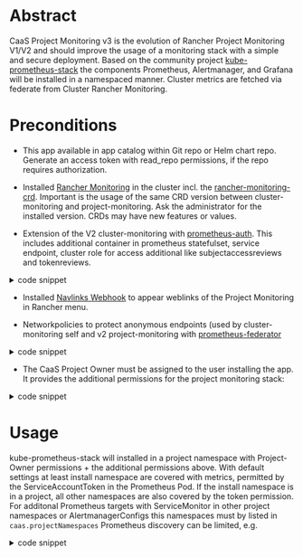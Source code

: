 # Abstract

CaaS Project Monitoring v3 is the evolution of Rancher Project Monitoring V1/V2 and should improve the usage of a monitoring stack with a simple and secure deployment. Based on the community project [kube-prometheus-stack](https://github.com/prometheus-community/helm-charts/tree/main/charts/kube-prometheus-stack) the components Prometheus, Alertmanager, and
Grafana will be installed in a namespaced manner. Cluster metrics are fetched via federate from Cluster Rancher Monitoring.

# Preconditions

* This app available in app catalog within Git repo or Helm chart repo. Generate an access token with read\_repo permissions, if the repo requires authorization.

* Installed [Rancher Monitoring](https://github.com/rancher/charts/tree/release-v2.7/charts/rancher-monitoring) in the cluster incl. the [rancher-monitoring-crd](https://github.com/rancher/charts/tree/release-v2.7/charts/rancher-monitoring-crd). Important is the usage of the same CRD version between cluster-monitoring and project-monitoring.
Ask the administrator for the installed version. CRDs may have new features or values.

* Extension of the V2 cluster-monitoring with [prometheus-auth](https://github.com/caas-team/prometheus-auth/tree/fix/boundtoken). This includes additional container in prometheus statefulset, service endpoint, cluster role for access additional like subjectaccessreviews and tokenreviews.

<details>
<summary>code snippet</summary>

### prometheus

```yaml
  prometheus:
    additionalRulesForClusterRole:
    - apiGroups:
      - ""
      resources:
      - namespaces
      - nodes
      - nodes/metrics
      - services
      - endpoints
      - pods
      - secrets
      verbs:
      - get
      - list
      - watch
    - apiGroups:
      - networking.k8s.io
      resources:
      - ingresses
      verbs:
      - get
      - list
      - watch
    - nonResourceURLs:
      - /metrics
      - /metrics/cadvisor
      verbs:
      - get
    - apiGroups:
      - authentication.k8s.io
      resources:
      - tokenreviews
      verbs:
      - get
      - list
      - create
      - update
      - delete
      - watch
    - apiGroups:
      - authorization.k8s.io
      resources:
      - subjectaccessreviews
      verbs:
      - get
      - list
      - create
      - update
      - delete
      - watch
  prometheusSpec:
    containers: |
    - args:
      - --proxy-url=http://127.0.0.1:9090
      - --listen-address=$(POD_IP):9091
      - --filter-reader-labels=prometheus
      - --filter-reader-labels=prometheus_replica
      - --log.debug=true
      command:
      - prometheus-auth
      env:
      - name: POD_IP
        valueFrom:
          fieldRef:
            fieldPath: status.podIP
      image: mtr.devops.telekom.de/caas/prometheus-auth:0.4.1
      name: prometheus-agent
      ports:
      - containerPort: 9091
        name: http-auth
        protocol: TCP
      resources:
        limits:
          cpu: 500m
          memory: 500Mi
        requests:
          cpu: 100m
          memory: 500Mi
    service:
      additionalPorts:
      - name: http-auth
        port: 9091
        protocol: TCP
        targetPort: http-auth
```
</details>

* Installed [Navlinks Webhook](https://github.com/eumel8/navlinkswebhook) to appear weblinks of the Project Monitoring in Rancher menu.

* Networkpolicies to protect anonymous endpoints (used by cluster-monitoring self and v2 project-monitoring with [prometheus-federator](https://github.com/rancher/prometheus-federator)

<details>
<summary>code snippet</summary>

```yaml
apiVersion: networking.k8s.io/v1
kind: NetworkPolicy
metadata:
  name: allow-prometheus-auth
  namespace: cattle-monitoring-system
spec:
  ingress:
  - ports:
    - port: 9091
      protocol: TCP
  podSelector: {}
  policyTypes:
  - Ingress
```
</details>


* The CaaS Project Owner must be assigned to the user installing the app. It provides the additional permissions for the project monitoring stack:

<details>
<summary>code snippet</summary>

### rancher

```yaml
rules:
  - apiGroups:
      - monitoring.coreos.com
      - monitoring.cattle.io
    resources:
      - alertmanagers
      - prometheuses
    verbs:
      - create
      - delete
      - get
      - list
      - patch
      - update
      - view
      - watch
```

</details>

# Usage

kube-prometheus-stack will installed in a project namespace with Project-Owner permissions + the additional permissions above.
With default settings at least install namespace are covered with metrics, permitted by the ServiceAccountToken in the Prometheus Pod. If the install namespace is in a project, all other namespaces are also covered by the token permission.
For additonal Prometheus targets with ServiceMonitor in other project namespaces or AlertmanagerConfigs this namespaces must by listed in `caas.projectNamespaces` Prometheus discovery can be limited, e.g.

<details>
<summary>code snippet</summary>

### helm values

```yaml
    alertmanagerConfigNamespaceSelector:
      matchLabels:
        field.cattle.io/projectId: p-q8bp8
    podMonitorNamespaceSelector:
      matchLabels:
        field.cattle.io/projectId: p-q8bp8
    probeNamespaceSelector:
      matchLabels:
        field.cattle.io/projectId: p-q8bp8
    ruleNamespaceSelector:
      matchLabels:
        field.cattle.io/projectId: p-q8bp8
    serviceMonitorNamespaceSelector:
      matchLabels:
        field.cattle.io/projectId: p-q8bp8
```

</details>
